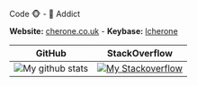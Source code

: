 Code 🐵 - 🍵 Addict

<strong>Website:</strong> [cherone.co.uk](https://cherone.co.uk) -
<strong>Keybase:</strong> [lcherone](https://keybase.io/lcherone)

| <center>GitHub</center> | <center>StackOverflow</center> |
|--|--|
| ![My github stats](https://github-readme-stats.vercel.app/api?username=lcherone&include_all_commits=true&count_private=true) | [![My Stackoverflow](https://stackexchange.com/users/flair/335034.png)](https://stackoverflow.com/users/661872/lawrence-cherone) |
